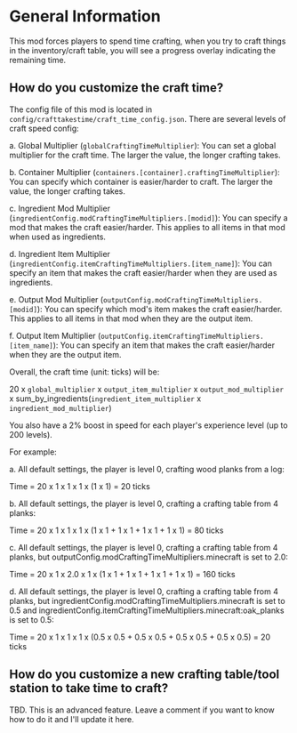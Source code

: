 # General Information

This mod forces players to spend time crafting, when you try to craft things in the inventory/craft table, you will see a progress overlay indicating the remaining time.

## How do you customize the craft time?

The config file of this mod is located in `config/crafttakestime/craft_time_config.json`. There are several levels of craft speed config:

a. Global Multiplier (`globalCraftingTimeMultiplier`): You can set a global multiplier for the craft time. The larger the value, the longer crafting takes.

b. Container Multiplier (`containers.[container].craftingTimeMultiplier`): You can specify which container is easier/harder to craft. The larger the value, the longer crafting takes.

c. Ingredient Mod Multiplier (`ingredientConfig.modCraftingTimeMultipliers.[modid]`): You can specify a mod that makes the craft easier/harder. This applies to all items in that mod when used as ingredients.

d. Ingredient Item Multiplier (`ingredientConfig.itemCraftingTimeMultipliers.[item_name]`): You can specify an item that makes the craft easier/harder when they are used as ingredients.

e. Output Mod Multiplier (`outputConfig.modCraftingTimeMultipliers.[modid]`): You can specify which mod's item makes the craft easier/harder. This applies to all items in that mod when they are the output item.

f. Output Item Multiplier (`outputConfig.itemCraftingTimeMultipliers.[item_name]`): You can specify an item that makes the craft easier/harder when they are the output item.

Overall, the craft time (unit: ticks) will be:

20 x `global_multiplier` x `output_item_multiplier` x `output_mod_multiplier` x sum_by_ingredients(`ingredient_item_multiplier` x `ingredient_mod_multiplier`)

You also have a 2% boost in speed for each player's experience level (up to 200 levels).

For example:

a. All default settings, the player is level 0, crafting wood planks from a log:

Time = 20 x 1 x 1 x 1 x (1 x 1) = 20 ticks

b. All default settings, the player is level 0, crafting a crafting table from 4 planks:

Time = 20 x 1 x 1 x 1 x (1 x 1 + 1 x 1 + 1 x 1 + 1 x 1) = 80 ticks

c. All default settings, the player is level 0, crafting a crafting table from 4 planks, but outputConfig.modCraftingTimeMultipliers.minecraft is set to 2.0:

Time = 20 x 1 x 2.0 x 1 x (1 x 1 + 1 x 1 + 1 x 1 + 1 x 1) = 160 ticks

d. All default settings, the player is level 0, crafting a crafting table from 4 planks, but ingredientConfig.modCraftingTimeMultipliers.minecraft is set to 0.5 and ingredientConfig.itemCraftingTimeMultipliers.minecraft:oak_planks is set to 0.5:

Time = 20 x 1 x 1 x 1 x (0.5 x 0.5 + 0.5 x 0.5 + 0.5 x 0.5 + 0.5 x 0.5) = 20 ticks

## How do you customize a new crafting table/tool station to take time to craft?

TBD. This is an advanced feature. Leave a comment if you want to know how to do it and I'll update it here.
